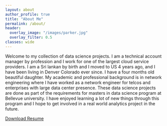 ```yaml
---
layout: about
author_profile: true
title: "About Me"
permalink: /about/
header:
  overlay_image: "/images/parker.jpg"
  overlay_filter: 0.5
classes: wide
---
```


Welcome to my collection of data science projects. I am a technical account manager by profession and I work for one of the largest cloud service providers. I am a Sri lankan by birth and I moved to US 4 years ago, and I have been living in Denver Colorado ever since. I have a four months old beautiful daughter. My academic and professional background is in network engineering where I have worked as a network engineer for telcos and enterprises with large data center presence. These data science projects are done as part of the requirements for masters in data science program at Bellevue university. I have enjoyed learning a lot of new things through this program and I hope to get involved in a real world analytics project in the future.
 
[Download Resume](../images/Dasun_Wellawalage_Profile.doc)
